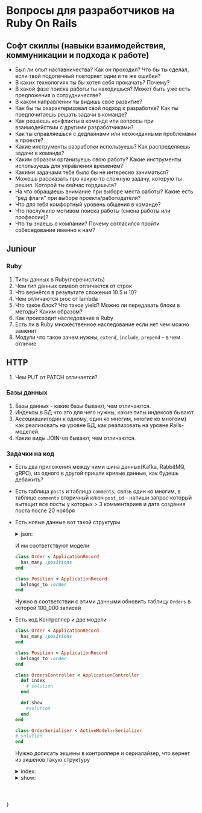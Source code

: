 # Вопросы для разработчиков на Ruby On Rails

## Софт скиллы (навыки взаимодействия, коммуникации и подхода к работе)

* Был ли опыт наставничества? Как он проходил? Что бы ты сделал, если твой подопечный повторяет одни и те же ошибки?
* В каких технологиях ты бы хотел себя прокачать? Почему?
* В какой фазе поиска работы ты находишься? Может быть уже есть предложения о сотрудничестве?
* В каком направлении ты видишь свое развитие?
* Как бы ты охарактеризовал свой подход к разработке? Как ты предпочитаешь решать задачи в команде?
* Как решаешь конфликты в команде или вопросы при взаимодействии с другими разработчиками?
* Как ты справляешься с дедлайнами или неожиданными проблемами в проекте?
* Какие инструменты разработки используешь? Как распределяешь задачи в команде?
* Каким образом организуешь свою работу? Какие инструменты используешь для управления временем?
* Какими задачами тебе было бы не интересно заниматься?
* Можешь рассказать про какую-то сложную задачу, которую ты решил. Которой ты сейчас гордишься?
* На что обращаешь внимание при выборе места работы? Какие есть “ред флаги” при выборе проекта/работодателя?
* Что для тебя комфортный уровень общения в команде?
* Что послужило мотивом поиска работы (смена работы или профессии)?
* Что ты знаешь о компании? Почему согласился пройти собеседование именно к нам?

## Juniour

### Ruby

1. Типы данных в  Ruby(перечислить)
1. Чем тип данных символ отличается от строк
1. Что вернётся в результате сложения 10.5 и 10?
1. Чем отличаются proc от lambda
1. Что такое блок? Что такое yield? Можно ли передавать блоки в методы? Каким образом?
1. Как происходит наследование в Ruby
1. Есть ли в Ruby множественное наследование если нет чем можно заменит
1. Модули что такое зачем нужны, `extend`, `include`, `prepend` - в чем отличие

## HTTP

1. Чем PUT от PATCH отличается?

### Базы данных

1. Базы данных - какие базы бывают, чем отличаются.
2. Индексы в БД что это для чего нужны, какие типы индексов бывают.
3. Ассоциации(один к одному, один ко многим, многие ко многоим) как реализовать на уровне БД, как реализовать на уровне Rails-моделей.
4. Какие виды JOIN-ов бывают, чем отличаются.

### Задачки на код

* Есть два приложения между ними шина данных(Kafka, RabbitMQ, gRPC), из одного в другой пришли кривые данные, как будешь дебажить?
* Есть таблица `posts` и таблица `comments`, связь один ко многим, в таблице `comments` вторичный ключ `post_id` - напиши запрос который вытащит все посты у которых > 3 комментариев и дата создания поста после 20 ноября

* Есть новые данные вот такой структуры
  <details>
  <summary>json:</summary>
  <pre><code class="lang-json">[
    {
      id: 1,
      number: 'H1111',
      position: [
        {
          id: 1
          name: 'Хлеб'
          cost: '59.90'
        },
        # ......
      ]
    },
    #......
  ]
  </code></pre>
  </details>

  И им соответствуют модели

  ```ruby
  class Order < ApplicationRecord
    has_many :positions
  end

  class Position < ApplicationRecord
    belongs_to :order
  end
  ```

  Нужно в соответствии с этими данными обновить таблицу `Orders` в которой 100_000 записей

* Есть код Контроллер и две модели
  ```ruby
  class Order < ApplicationRecord
    has_many :positions
  end

  class Position < ApplicationRecord
    belongs_to :order
  end

  class OrdersController < ApplicationController
    def index
      # solution
    end

    def show
      #solution
    end
  end

  class OrderSerialiser < ActiveModel::Serializer
  # solution
  end
  ```

  Нужно дописать экшены в контроллере и сериалайзер, что вернет из экшенов такую структуру

  <details>
  <summary>index:</summary>
  <pre><code class="lang-json">[
    {
      id: 1,
      number: 'H1111',
      position: [
        {
          id: 1
          name: 'Хлеб'
          cost: '59.90'
        },
        # ......
      ]
    },
    #......
  ]
  </code></pre>

  </details>
  <details>
  <summary>show:</summary>
  <pre><code class="lang-json">{
  id: 1,
  number: 'H1111',
  position: [
    {
      id: 1
      name: 'Хлеб'
      cost: '59.90'
    },
    # ......
  ]
}
  </code></pre>
  </details>
